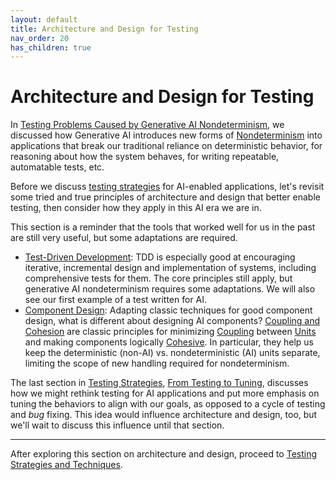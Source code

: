 ```yaml
---
layout: default
title: Architecture and Design for Testing
nav_order: 20
has_children: true
---
```


# Architecture and Design for Testing

In [Testing Problems Caused by Generative AI Nondeterminism]({{site.baseurl}}/testing-problems/), we discussed how Generative AI introduces new forms of [Nondeterminism]({{site.glossaryurl}}/#determinism) into applications that break our traditional reliance on deterministic behavior, for reasoning about how the system behaves, for writing repeatable, automatable tests, etc.

Before we discuss [testing strategies]({{site.baseurl}}/testing-strategies/) for AI-enabled applications, let's revisit some tried and true principles of architecture and design that better enable testing, then consider how they apply in this AI era we are in.

This section is a reminder that the tools that worked well for us in the past are still very useful, but some adaptations are required.

* [Test-Driven Development]({{site.baseurl}}/architecture-design/tdd/): TDD is especially good at encouraging iterative, incremental design and implementation of systems, including comprehensive tests for them. The core principles still apply, but generative AI nondeterminism requires some adaptations. We will also see our first example of a test written for AI. 
* [Component Design]({{site.baseurl}}/component-design/): Adapting classic techniques for good component design, what is different about designing AI components? [Coupling and Cohesion]({{site.baseurl}}/architecture-design/component-design/#coupling-cohesion) are classic principles for minimizing [Coupling]({{site.glossaryurl}}/#coupling) between [Units]({{site.glossaryurl}}/#unit) and making components logically [Cohesive]({{site.glossaryurl}}/#cohesion). In particular, they help us keep the deterministic (non-AI) vs. nondeterministic (AI) units separate, limiting the scope of new handling required for nondeterminism. 

The last section in [Testing Strategies]({{site.baseurl}}/testing-strategies), [From Testing to Tuning]({{site.baseurl}}/testing-strategies/from-testing-to-tuning), discusses how we might rethink testing for AI applications and put more emphasis on tuning the behaviors to align with our goals, as opposed to a cycle of testing and _bug_ fixing. This idea would influence architecture and design, too, but we'll wait to discuss this influence until that section.

---

After exploring this section on architecture and design, proceed to [Testing Strategies and Techniques]({{site.baseurl}}/testing-strategies).
